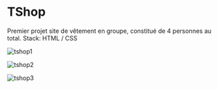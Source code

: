 # TShop

Premier projet site de vêtement en groupe, constitué de 4 personnes au total. Stack: HTML / CSS

![tshop1](https://user-images.githubusercontent.com/108392457/228901198-278c19b9-266c-4e96-9220-52e54d8c16bb.png)

![tshop2](https://user-images.githubusercontent.com/108392457/228901215-5e0377cf-c4ef-4583-b3b2-5154507bc0ab.png)

![tshop3](https://user-images.githubusercontent.com/108392457/228901348-0aa7c50e-ac24-409a-bf6b-97028526bf9e.png)
